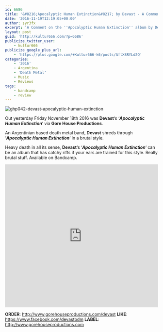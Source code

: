 ```yaml
---
id: 6686
title: '&#8216;Apocalyptic Human Extinction&#8217; by Devast - A Comment'
date: '2016-11-19T12:19:05+00:00'
author: syr3fx
excerpt: 'A Comment on the ''Apocalyptic Human Extinction'' album by Devast (2016).'
layout: post
guid: 'http://kultur666.com/?p=6686'
publicize_twitter_user:
    - kultur666
publicize_google_plus_url:
    - 'https://plus.google.com/+Kultur666-k6/posts/AftXSRYLd2Q'
categories:
    - '2016'
    - Argentina
    - 'Death Metal'
    - Music
    - Reviews
tags:
    - bandcamp
    - review
---
```


![ghp042-devast-apocalyptic-human-extinction](http://localhost:8080/wp-content/uploads/2016/11/ghp042-devast-apocalyptic-human-extinction.jpg?w=680)

Out yesterday Friday November 18th 2016 was **Devast**‘s ‘***Apocalyptic Human Extinction***‘ via **Gore House Productions**.

An Argentinian based death metal band, **Devast** shreds through ‘***Apocalyptic Human Extinction***‘ in a brutal style.

Heavy death in all its sense, **Devast**‘s ‘***Apocalyptic Human Extinction***‘ can be an album that has catchy riffs if your ears are trained for this style. Really brutal stuff. Available on Bandcamp.

<iframe style="border: 0; width: 100%; height: 472px;" src="https://bandcamp.com/EmbeddedPlayer/album=709490858/size=large/bgcol=333333/linkcol=e99708/tracklist=false/transparent=true/" seamless></iframe>

**ORDER**: <http://www.gorehouseproductions.com/devast>
**LIKE**: <https://www.facebook.com/devastbdm>
**LABEL**: <http://www.gorehouseproductions.com>